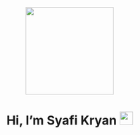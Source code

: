 <div id="header" align="center">
  <img src="https://media.giphy.com/media/jdPMeyv9rn0hZHh8n9/giphy.gif" width="200"/>

<h1>
  Hi, I’m Syafi Kryan
  <img src="https://media.giphy.com/media/hvRJCLFzcasrR4ia7z/giphy.gif" width="30px"/>
</h1>  


<!---
SyafiKryan/SyafiKryan is a ✨ special ✨ repository because its `README.md` (this file) appears on your GitHub profile.
You can click the Preview link to take a look at your changes.
--->
